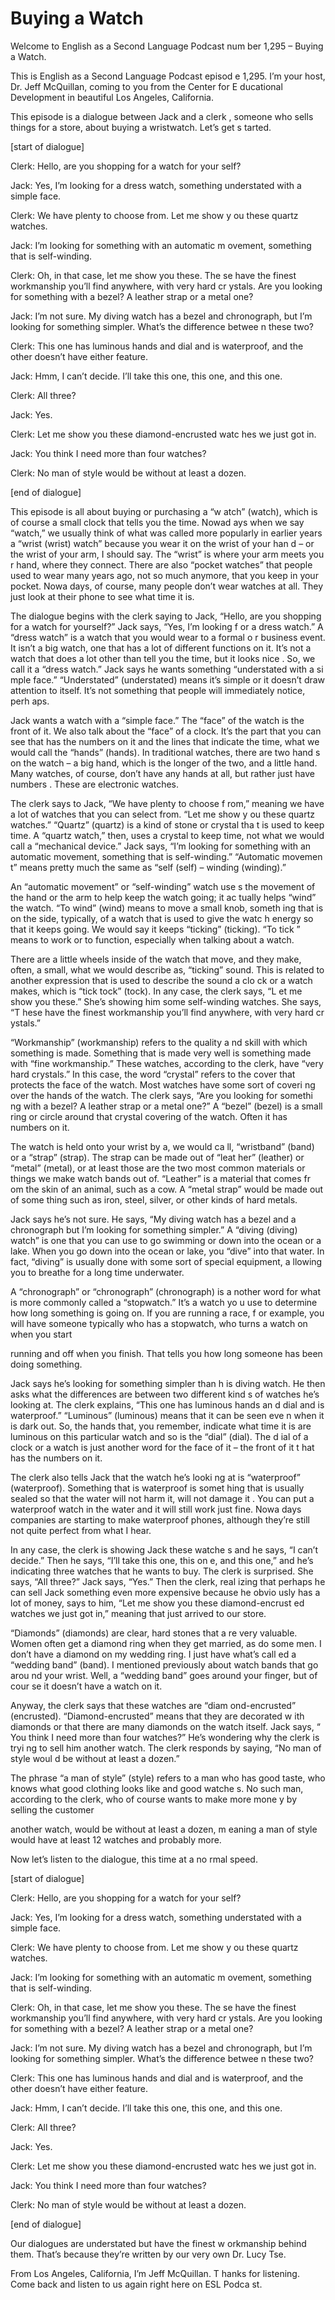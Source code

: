 # Buying a Watch

Welcome to English as a Second Language Podcast num ber 1,295 – Buying a Watch.

This is English as a Second Language Podcast episod e 1,295. I’m your host, Dr. Jeff McQuillan, coming to you from the Center for E ducational Development in beautiful Los Angeles, California.

This episode is a dialogue between Jack and a clerk , someone who sells things for a store, about buying a wristwatch. Let’s get s tarted.

[start of dialogue]

Clerk: Hello, are you shopping for a watch for your self?

Jack: Yes, I’m looking for a dress watch, something  understated with a simple face.

Clerk: We have plenty to choose from. Let me show y ou these quartz watches.

Jack: I’m looking for something with an automatic m ovement, something that is self-winding.

Clerk: Oh, in that case, let me show you these. The se have the finest workmanship you’ll find anywhere, with very hard cr ystals. Are you looking for something with a bezel? A leather strap or a metal one?

Jack: I’m not sure. My diving watch has a bezel and  chronograph, but I’m looking for something simpler. What’s the difference betwee n these two?

Clerk: This one has luminous hands and dial and is waterproof, and the other doesn’t have either feature.

Jack: Hmm, I can’t decide. I’ll take this one, this  one, and this one.

Clerk: All three?

Jack: Yes.

Clerk: Let me show you these diamond-encrusted watc hes we just got in.

Jack: You think I need more than four watches?

Clerk: No man of style would be without at least a dozen.

[end of dialogue]

This episode is all about buying or purchasing a “w atch” (watch), which is of course a small clock that tells you the time. Nowad ays when we say “watch,” we usually think of what was called more popularly in earlier years a “wrist (wrist) watch” because you wear it on the wrist of your han d – or the wrist of your arm, I should say. The “wrist” is where your arm meets you r hand, where they connect. There are also “pocket watches” that people used to  wear many years ago, not so much anymore, that you keep in your pocket. Nowa days, of course, many people don’t wear watches at all. They just look at  their phone to see what time it is.

The dialogue begins with the clerk saying to Jack, “Hello, are you shopping for a watch for yourself?” Jack says, “Yes, I’m looking f or a dress watch.” A “dress watch” is a watch that you would wear to a formal o r business event. It isn’t a big watch, one that has a lot of different functions on  it. It’s not a watch that does a lot other than tell you the time, but it looks nice . So, we call it a “dress watch.” Jack says he wants something “understated with a si mple face.” “Understated” (understated) means it’s simple or it doesn’t draw attention to itself. It’s not something that people will immediately notice, perh aps.

Jack wants a watch with a “simple face.” The “face”  of the watch is the front of it. We also talk about the “face” of a clock. It’s the part that you can see that has the numbers on it and the lines that indicate the time,  what we would call the “hands” (hands). In traditional watches, there are two hand s on the watch – a big hand, which is the longer of the two, and a little hand. Many watches, of course, don’t have any hands at all, but rather just have numbers . These are electronic watches.

The clerk says to Jack, “We have plenty to choose f rom,” meaning we have a lot of watches that you can select from. “Let me show y ou these quartz watches.” “Quartz” (quartz) is a kind of stone or crystal tha t is used to keep time. A “quartz watch,” then, uses a crystal to keep time, not what  we would call a “mechanical device.” Jack says, “I’m looking for something with  an automatic movement, something that is self-winding.” “Automatic movemen t” means pretty much the same as “self (self) – winding (winding).”

An “automatic movement” or “self-winding” watch use s the movement of the hand or the arm to help keep the watch going; it ac tually helps “wind” the watch. “To wind” (wind) means to move a small knob, someth ing that is on the side, typically, of a watch that is used to give the watc h energy so that it keeps going. We would say it keeps “ticking” (ticking). “To tick ” means to work or to function, especially when talking about a watch.

There are a little wheels inside of the watch that move, and they make, often, a small, what we would describe as, “ticking” sound. This is related to another expression that is used to describe the sound a clo ck or a watch makes, which is “tick tock” (tock). In any case, the clerk says, “L et me show you these.” She’s showing him some self-winding watches. She says, “T hese have the finest workmanship you’ll find anywhere, with very hard cr ystals.”

“Workmanship” (workmanship) refers to the quality a nd skill with which something is made. Something that is made very well  is something made with “fine workmanship.” These watches, according to the  clerk, have “very hard crystals.” In this case, the word “crystal” refers to the cover that protects the face of the watch. Most watches have some sort of coveri ng over the hands of the watch. The clerk says, “Are you looking for somethi ng with a bezel? A leather strap or a metal one?” A “bezel” (bezel) is a small  ring or circle around that crystal covering of the watch. Often it has numbers  on it.

The watch is held onto your wrist by a, we would ca ll, “wristband” (band) or a “strap” (strap). The strap can be made out of “leat her” (leather) or “metal” (metal), or at least those are the two most common materials  or things we make watch bands out of. “Leather” is a material that comes fr om the skin of an animal, such as a cow. A “metal strap” would be made out of some thing such as iron, steel, silver, or other kinds of hard metals.

Jack says he’s not sure. He says, “My diving watch has a bezel and a chronograph but I’m looking for something simpler.”  A “diving (diving) watch” is one that you can use to go swimming or down into the ocean or a lake. When you go down into the ocean or lake, you “dive” into  that water. In fact, “diving” is usually done with some sort of special equipment, a llowing you to breathe for a long time underwater.

A “chronograph” or “chronograph” (chronograph) is a nother word for what is more commonly called a “stopwatch.” It’s a watch yo u use to determine how long something is going on. If you are running a race, f or example, you will have someone typically who has a stopwatch, who turns a watch on when you start

running and off when you finish. That tells you how  long someone has been doing something.

Jack says he’s looking for something simpler than h is diving watch. He then asks what the differences are between two different kind s of watches he’s looking at. The clerk explains, “This one has luminous hands an d dial and is waterproof.” “Luminous” (luminous) means that it can be seen eve n when it is dark out. So, the hands that, you remember, indicate what time it  is are luminous on this particular watch and so is the “dial” (dial). The d ial of a clock or a watch is just another word for the face of it – the front of it t hat has the numbers on it.

The clerk also tells Jack that the watch he’s looki ng at is “waterproof” (waterproof). Something that is waterproof is somet hing that is usually sealed so that the water will not harm it, will not damage it . You can put a waterproof watch in the water and it will still work just fine. Nowa days companies are starting to make waterproof phones, although they’re still not quite perfect from what I hear.

In any case, the clerk is showing Jack these watche s and he says, “I can’t decide.” Then he says, “I’ll take this one, this on e, and this one,” and he’s indicating three watches that he wants to buy. The clerk is surprised. She says, “All three?” Jack says, “Yes.” Then the clerk, real izing that perhaps he can sell Jack something even more expensive because he obvio usly has a lot of money, says to him, “Let me show you these diamond-encrust ed watches we just got in,” meaning that just arrived to our store.

“Diamonds” (diamonds) are clear, hard stones that a re very valuable. Women often get a diamond ring when they get married, as do some men. I don’t have a diamond on my wedding ring. I just have what’s call ed a “wedding band” (band). I mentioned previously about watch bands that go arou nd your wrist. Well, a “wedding band” goes around your finger, but of cour se it doesn’t have a watch on it.

Anyway, the clerk says that these watches are “diam ond-encrusted” (encrusted). “Diamond-encrusted” means that they are decorated w ith diamonds or that there are many diamonds on the watch itself. Jack says, “ You think I need more than four watches?” He’s wondering why the clerk is tryi ng to sell him another watch. The clerk responds by saying, “No man of style woul d be without at least a dozen.”

The phrase “a man of style” (style) refers to a man  who has good taste, who knows what good clothing looks like and good watche s. No such man, according to the clerk, who of course wants to make more mone y by selling the customer

another watch, would be without at least a dozen, m eaning a man of style would have at least 12 watches and probably more.

Now let’s listen to the dialogue, this time at a no rmal speed.

[start of dialogue]

Clerk: Hello, are you shopping for a watch for your self?

Jack: Yes, I’m looking for a dress watch, something  understated with a simple face.

Clerk: We have plenty to choose from. Let me show y ou these quartz watches.

Jack: I’m looking for something with an automatic m ovement, something that is self-winding.

Clerk: Oh, in that case, let me show you these. The se have the finest workmanship you’ll find anywhere, with very hard cr ystals. Are you looking for something with a bezel? A leather strap or a metal one?

Jack: I’m not sure. My diving watch has a bezel and  chronograph, but I’m looking for something simpler. What’s the difference betwee n these two?

Clerk: This one has luminous hands and dial and is waterproof, and the other doesn’t have either feature.

Jack: Hmm, I can’t decide. I’ll take this one, this  one, and this one.

Clerk: All three?

Jack: Yes.

Clerk: Let me show you these diamond-encrusted watc hes we just got in.

Jack: You think I need more than four watches?

Clerk: No man of style would be without at least a dozen.

[end of dialogue]

 Our dialogues are understated but have the finest w orkmanship behind them. That’s because they’re written by our very own Dr. Lucy Tse.

From Los Angeles, California, I’m Jeff McQuillan. T hanks for listening. Come back and listen to us again right here on ESL Podca st.

